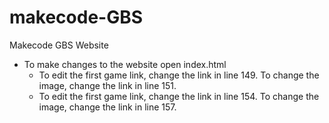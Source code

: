 # makecode-GBS
Makecode GBS Website

- To make changes to the website open index.html
  - To edit the first game link, change the link in line 149. To change the image, change the link in line 151.
  - To edit the first game link, change the link in line 154. To change the image, change the link in line 157.
